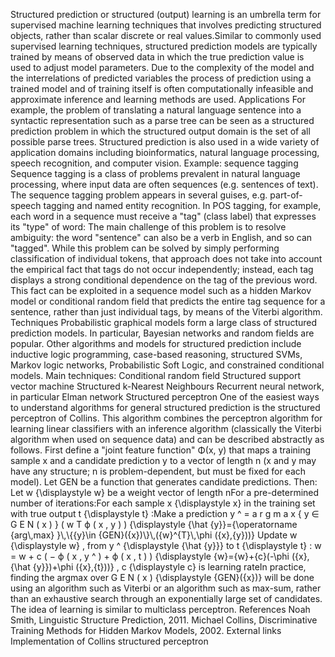 Structured prediction or structured (output) learning is an umbrella
term for supervised machine learning techniques that involves predicting
structured objects, rather than scalar discrete or real values.Similar
to commonly used supervised learning techniques, structured prediction
models are typically trained by means of observed data in which the true
prediction value is used to adjust model parameters. Due to the
complexity of the model and the interrelations of predicted variables
the process of prediction using a trained model and of training itself
is often computationally infeasible and approximate inference and
learning methods are used. Applications For example, the problem of
translating a natural language sentence into a syntactic representation
such as a parse tree can be seen as a structured prediction problem in
which the structured output domain is the set of all possible parse
trees. Structured prediction is also used in a wide variety of
application domains including bioinformatics, natural language
processing, speech recognition, and computer vision. Example: sequence
tagging Sequence tagging is a class of problems prevalent in natural
language processing, where input data are often sequences (e.g.
sentences of text). The sequence tagging problem appears in several
guises, e.g. part-of-speech tagging and named entity recognition. In POS
tagging, for example, each word in a sequence must receive a \"tag\"
(class label) that expresses its \"type\" of word: The main challenge of
this problem is to resolve ambiguity: the word \"sentence\" can also be
a verb in English, and so can \"tagged\". While this problem can be
solved by simply performing classification of individual tokens, that
approach does not take into account the empirical fact that tags do not
occur independently; instead, each tag displays a strong conditional
dependence on the tag of the previous word. This fact can be exploited
in a sequence model such as a hidden Markov model or conditional random
field that predicts the entire tag sequence for a sentence, rather than
just individual tags, by means of the Viterbi algorithm. Techniques
Probabilistic graphical models form a large class of structured
prediction models. In particular, Bayesian networks and random fields
are popular. Other algorithms and models for structured prediction
include inductive logic programming, case-based reasoning, structured
SVMs, Markov logic networks, Probabilistic Soft Logic, and constrained
conditional models. Main techniques: Conditional random field Structured
support vector machine Structured k-Nearest Neighbours Recurrent neural
network, in particular Elman network Structured perceptron One of the
easiest ways to understand algorithms for general structured prediction
is the structured perceptron of Collins. This algorithm combines the
perceptron algorithm for learning linear classifiers with an inference
algorithm (classically the Viterbi algorithm when used on sequence data)
and can be described abstractly as follows. First define a \"joint
feature function\" Φ(x, y) that maps a training sample x and a candidate
prediction y to a vector of length n (x and y may have any structure; n
is problem-dependent, but must be fixed for each model). Let GEN be a
function that generates candidate predictions. Then: Let w
{\\displaystyle w} be a weight vector of length nFor a pre-determined
number of iterations:For each sample x {\\displaystyle x} in the
training set with true output t {\\displaystyle t} :Make a prediction y
\^ = a r g m a x { y ∈ G E N ( x ) } ( w T ϕ ( x , y ) ) {\\displaystyle
{\\hat {y}}={\\operatorname {arg\\,max} }\\,\\{{y}\\in
{GEN}({x})\\}\\,({w}\^{T}\\,\\phi ({x},{y}))} Update w {\\displaystyle
w} , from y \^ {\\displaystyle {\\hat {y}}} to t {\\displaystyle t} : w
= w + c ( − ϕ ( x , y \^ ) + ϕ ( x , t ) ) {\\displaystyle
{w}={w}+{c}(-\\phi ({x},{\\hat {y}})+\\phi ({x},{t}))} , c
{\\displaystyle c} is learning rateIn practice, finding the argmax over
G E N ( x ) {\\displaystyle {GEN}({x})} will be done using an algorithm
such as Viterbi or an algorithm such as max-sum, rather than an
exhaustive search through an exponentially large set of candidates. The
idea of learning is similar to multiclass perceptron. References Noah
Smith, Linguistic Structure Prediction, 2011. Michael Collins,
Discriminative Training Methods for Hidden Markov Models, 2002. External
links Implementation of Collins structured perceptron
